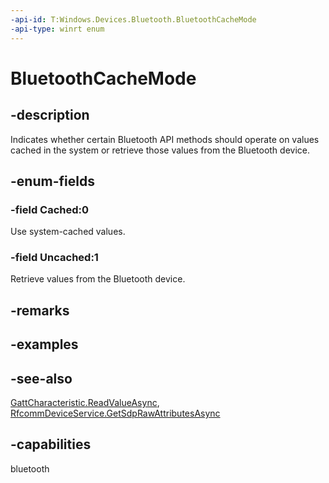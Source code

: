 ```yaml
---
-api-id: T:Windows.Devices.Bluetooth.BluetoothCacheMode
-api-type: winrt enum
---
```


<!-- Enumeration syntax
public enum Windows.Devices.Bluetooth.BluetoothCacheMode : int
-->

# BluetoothCacheMode

## -description
Indicates whether certain Bluetooth API methods should operate on values cached in the system or retrieve those values from the Bluetooth device.

## -enum-fields
### -field Cached:0
Use system-cached values.

### -field Uncached:1
Retrieve values from the Bluetooth device.


## -remarks

## -examples

## -see-also
[GattCharacteristic.ReadValueAsync](../windows.devices.bluetooth.genericattributeprofile/gattcharacteristic_readvalueasync.md), [RfcommDeviceService.GetSdpRawAttributesAsync](../windows.devices.bluetooth.rfcomm/rfcommdeviceservice_getsdprawattributesasync.md)

## -capabilities
bluetooth